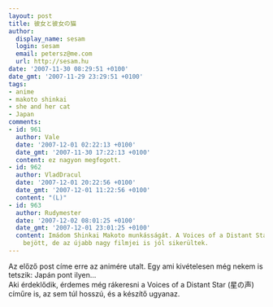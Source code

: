```yaml
---
layout: post
title: 彼女と彼女の猫
author:
  display_name: sesam
  login: sesam
  email: petersz@me.com
  url: http://sesam.hu
date: '2007-11-30 08:29:51 +0100'
date_gmt: '2007-11-29 23:29:51 +0100'
tags:
- anime
- makoto shinkai
- she and her cat
- Japan
comments:
- id: 961
  author: Vale
  date: '2007-12-01 02:22:13 +0100'
  date_gmt: '2007-11-30 17:22:13 +0100'
  content: ez nagyon megfogott.
- id: 962
  author: VladDracul
  date: '2007-12-01 20:22:56 +0100'
  date_gmt: '2007-12-01 11:22:56 +0100'
  content: "(L)"
- id: 963
  author: Rudymester
  date: '2007-12-02 08:01:25 +0100'
  date_gmt: '2007-12-01 23:01:25 +0100'
  content: Imádom Shinkai Makoto munkásságát. A Voices of a Distant Star nekem jobban
    bejött, de az újabb nagy filmjei is jól sikerültek.
---
```


Az előző post címe erre az animére utalt. Egy ami kivételesen még nekem is tetszik: Japán pont ilyen...  
Aki érdeklődik, érdemes még rákeresni a Voices of a Distant Star (星の声) címűre is, az sem túl hosszú, és a készítő ugyanaz.
